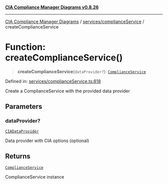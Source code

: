 [**CIA Compliance Manager Diagrams v0.8.26**](../../../README.md)

***

[CIA Compliance Manager Diagrams](../../../modules.md) / [services/complianceService](../README.md) / createComplianceService

# Function: createComplianceService()

> **createComplianceService**(`dataProvider?`): [`ComplianceService`](../classes/ComplianceService.md)

Defined in: [services/complianceService.ts:818](https://github.com/Hack23/cia-compliance-manager/blob/168f1311621722afef33b264085d8ac99d4a3213/src/services/complianceService.ts#L818)

Create a ComplianceService with the provided data provider

## Parameters

### dataProvider?

[`CIADataProvider`](../../../types/interfaces/CIADataProvider.md)

Data provider with CIA options (optional)

## Returns

[`ComplianceService`](../classes/ComplianceService.md)

ComplianceService instance
